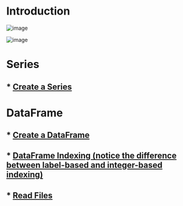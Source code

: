 # Introduction

![image](https://user-images.githubusercontent.com/60442877/230952846-0ba7fc73-5495-4f1f-baa9-6c34f28073a1.png)

![image](https://user-images.githubusercontent.com/60442877/230952873-19994bcb-fa97-4744-adba-4b7d76378258.png)

# Series

## * [Create a Series](https://github.com/yangshiteng/StatQuest-Study-Notes/blob/main/python/series%20and%20dataframes.md)

# DataFrame

## * [Create a DataFrame](https://github.com/yangshiteng/StatQuest-Study-Notes/blob/main/python/create%20dataframe.md)
## * [DataFrame Indexing (notice the difference between label-based and integer-based indexing)](https://github.com/yangshiteng/StatQuest-Study-Notes/blob/main/python/dataframe%20indexing.md)
## * [Read Files](https://github.com/yangshiteng/StatQuest-Study-Notes/blob/main/python/pandas%20read%20files.md)

